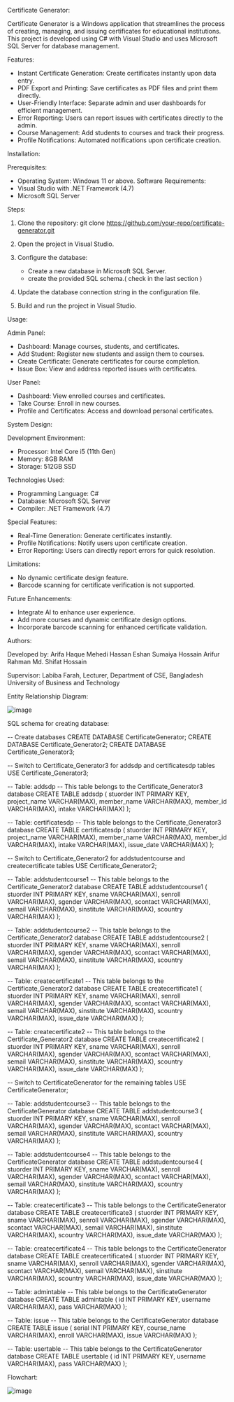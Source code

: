 Certificate Generator:

Certificate Generator is a Windows application that streamlines the process of creating, 
managing, and issuing certificates for educational institutions. This project is developed 
using C# with Visual Studio and uses Microsoft SQL Server for database management.

Features:

* Instant Certificate Generation: Create certificates instantly upon data entry.
* PDF Export and Printing:  Save certificates as PDF files and print them directly.
* User-Friendly Interface: Separate admin and user dashboards for efficient management.
* Error Reporting: Users can report issues with certificates directly to the admin.
* Course Management: Add students to courses and track their progress.
* Profile Notifications: Automated notifications upon certificate creation.


Installation:

Prerequisites:
* Operating System: Windows 11 or above.
Software Requirements:
* Visual Studio with .NET Framework (4.7)
* Microsoft SQL Server
  
Steps:

1. Clone the repository:   git clone https://github.com/your-repo/certificate-generator.git
2. Open the project in Visual Studio.
  
3. Configure the database:
     * Create a new database in Microsoft SQL Server.
     * create the provided SQL schema.( check in the last section )
       
4. Update the database connection string in the configuration file.
5. Build and run the project in Visual Studio.

Usage:

Admin Panel:
* Dashboard: Manage courses, students, and certificates.
* Add Student: Register new students and assign them to courses.
* Create Certificate: Generate certificates for course completion.
* Issue Box: View and address reported issues with certificates.
  
User Panel:
* Dashboard: View enrolled courses and certificates.
* Take Course: Enroll in new courses.
* Profile and Certificates: Access and download personal certificates.
  
System Design:

Development Environment:
* Processor: Intel Core i5 (11th Gen)
* Memory: 8GB RAM
* Storage: 512GB SSD
  
Technologies Used:
* Programming Language: C#
* Database: Microsoft SQL Server
* Compiler: .NET Framework (4.7)
  
Special Features:
* Real-Time Generation: Generate certificates instantly.
* Profile Notifications: Notify users upon certificate creation.
* Error Reporting: Users can directly report errors for quick resolution.
  
Limitations:
* No dynamic certificate design feature.
* Barcode scanning for certificate verification is not supported.
  
Future Enhancements:
* Integrate AI to enhance user experience.
* Add more courses and dynamic certificate design options.
* Incorporate barcode scanning for enhanced certificate validation.
  
Authors:

Developed by:
Arifa Haque
Mehedi Hassan Eshan
Sumaiya Hossain
Arifur Rahman
Md. Shifat Hossain

Supervisor: Labiba Farah, Lecturer, Department of CSE, Bangladesh University of Business and Technology


Entity Relationship Diagram:

![image](https://github.com/user-attachments/assets/acb6687a-2b1a-4528-972b-00b86f0982aa)

SQL schema for creating database:

-- Create databases
CREATE DATABASE CertificateGenerator;
CREATE DATABASE Certificate_Generator2;
CREATE DATABASE Certificate_Generator3;

-- Switch to Certificate_Generator3 for addsdp and certificatesdp tables
USE Certificate_Generator3;

-- Table: addsdp
-- This table belongs to the Certificate_Generator3 database
CREATE TABLE addsdp (
    stuorder INT PRIMARY KEY,
    project_name VARCHAR(MAX),
    member_name VARCHAR(MAX),
    member_id VARCHAR(MAX),
    intake VARCHAR(MAX)
);

-- Table: certificatesdp
-- This table belongs to the Certificate_Generator3 database
CREATE TABLE certificatesdp (
    stuorder INT PRIMARY KEY,
    project_name VARCHAR(MAX),
    member_name VARCHAR(MAX),
    member_id VARCHAR(MAX),
    intake VARCHAR(MAX),
    issue_date VARCHAR(MAX)
);

-- Switch to Certificate_Generator2 for addstudentcourse and createcertificate tables
USE Certificate_Generator2;

-- Table: addstudentcourse1
-- This table belongs to the Certificate_Generator2 database
CREATE TABLE addstudentcourse1 (
    stuorder INT PRIMARY KEY,
    sname VARCHAR(MAX),
    senroll VARCHAR(MAX),
    sgender VARCHAR(MAX),
    scontact VARCHAR(MAX),
    semail VARCHAR(MAX),
    sinstitute VARCHAR(MAX),
    scountry VARCHAR(MAX)
);

-- Table: addstudentcourse2
-- This table belongs to the Certificate_Generator2 database
CREATE TABLE addstudentcourse2 (
    stuorder INT PRIMARY KEY,
    sname VARCHAR(MAX),
    senroll VARCHAR(MAX),
    sgender VARCHAR(MAX),
    scontact VARCHAR(MAX),
    semail VARCHAR(MAX),
    sinstitute VARCHAR(MAX),
    scountry VARCHAR(MAX)
);

-- Table: createcertificate1
-- This table belongs to the Certificate_Generator2 database
CREATE TABLE createcertificate1 (
    stuorder INT PRIMARY KEY,
    sname VARCHAR(MAX),
    senroll VARCHAR(MAX),
    sgender VARCHAR(MAX),
    scontact VARCHAR(MAX),
    semail VARCHAR(MAX),
    sinstitute VARCHAR(MAX),
    scountry VARCHAR(MAX),
    issue_date VARCHAR(MAX)
);

-- Table: createcertificate2
-- This table belongs to the Certificate_Generator2 database
CREATE TABLE createcertificate2 (
    stuorder INT PRIMARY KEY,
    sname VARCHAR(MAX),
    senroll VARCHAR(MAX),
    sgender VARCHAR(MAX),
    scontact VARCHAR(MAX),
    semail VARCHAR(MAX),
    sinstitute VARCHAR(MAX),
    scountry VARCHAR(MAX),
    issue_date VARCHAR(MAX)
);

-- Switch to CertificateGenerator for the remaining tables
USE CertificateGenerator;

-- Table: addstudentcourse3
-- This table belongs to the CertificateGenerator database
CREATE TABLE addstudentcourse3 (
    stuorder INT PRIMARY KEY,
    sname VARCHAR(MAX),
    senroll VARCHAR(MAX),
    sgender VARCHAR(MAX),
    scontact VARCHAR(MAX),
    semail VARCHAR(MAX),
    sinstitute VARCHAR(MAX),
    scountry VARCHAR(MAX)
);

-- Table: addstudentcourse4
-- This table belongs to the CertificateGenerator database
CREATE TABLE addstudentcourse4 (
    stuorder INT PRIMARY KEY,
    sname VARCHAR(MAX),
    senroll VARCHAR(MAX),
    sgender VARCHAR(MAX),
    scontact VARCHAR(MAX),
    semail VARCHAR(MAX),
    sinstitute VARCHAR(MAX),
    scountry VARCHAR(MAX)
);

-- Table: createcertificate3
-- This table belongs to the CertificateGenerator database
CREATE TABLE createcertificate3 (
    stuorder INT PRIMARY KEY,
    sname VARCHAR(MAX),
    senroll VARCHAR(MAX),
    sgender VARCHAR(MAX),
    scontact VARCHAR(MAX),
    semail VARCHAR(MAX),
    sinstitute VARCHAR(MAX),
    scountry VARCHAR(MAX),
    issue_date VARCHAR(MAX)
);

-- Table: createcertificate4
-- This table belongs to the CertificateGenerator database
CREATE TABLE createcertificate4 (
    stuorder INT PRIMARY KEY,
    sname VARCHAR(MAX),
    senroll VARCHAR(MAX),
    sgender VARCHAR(MAX),
    scontact VARCHAR(MAX),
    semail VARCHAR(MAX),
    sinstitute VARCHAR(MAX),
    scountry VARCHAR(MAX),
    issue_date VARCHAR(MAX)
);

-- Table: admintable
-- This table belongs to the CertificateGenerator database
CREATE TABLE admintable (
    id INT PRIMARY KEY,
    username VARCHAR(MAX),
    pass VARCHAR(MAX)
);

-- Table: issue
-- This table belongs to the CertificateGenerator database
CREATE TABLE issue (
    serial INT PRIMARY KEY,
    course_name VARCHAR(MAX),
    enroll VARCHAR(MAX),
    issue VARCHAR(MAX)
);

-- Table: usertable
-- This table belongs to the CertificateGenerator database
CREATE TABLE usertable (
    id INT PRIMARY KEY,
    username VARCHAR(MAX),
    pass VARCHAR(MAX)
);


Flowchart:

![image](https://github.com/user-attachments/assets/e5311f83-a37a-474a-b47f-0ff7ca995a8d)




